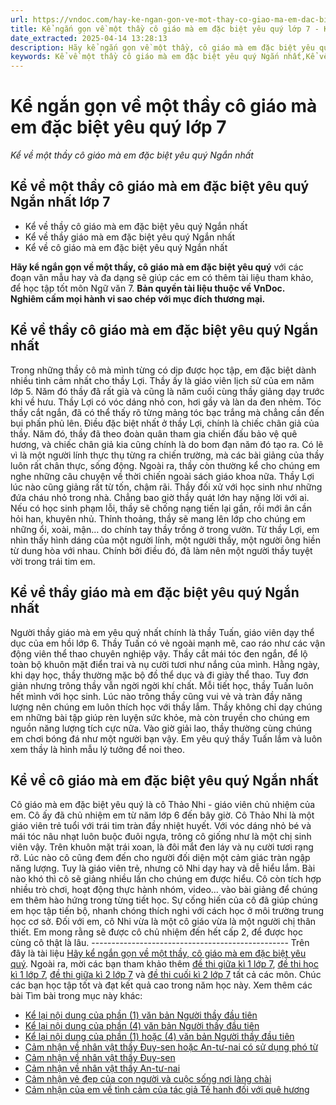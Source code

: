 ```yaml
---
url: https://vndoc.com/hay-ke-ngan-gon-ve-mot-thay-co-giao-ma-em-dac-biet-yeu-quy-278418
title: Kể ngắn gọn về một thầy cô giáo mà em đặc biệt yêu quý lớp 7 - Kể về một thầy cô giáo mà em đặc biệt yêu quý Ngắn nhất - VnDoc.com
date_extracted: 2025-04-14 13:28:13
description: Hãy kể ngắn gọn về một thầy, cô giáo mà em đặc biệt yêu quý được biên soạn nhằm giúp các em HS đạt kết quả tốt trong quá trình làm bài tập và học tập môn Ngữ văn lớp 7.
keywords: Kể về một thầy cô giáo mà em đặc biệt yêu quý Ngắn nhất,Kể về một thầy giáo hay một cô giáo mà em quý mến,kể thầy cô giáo mà em đặc biệt yêu quý Ngắn nhất,Kể về thầy giáo mà em đặc biệt yêu quý Ngắn nhất,Kể về cô giáo mà em đặc biệt yêu quý Ngắn nhất,Kể về thầy giáo mà em yêu quý,Kể về cô giáo mà em yêu quý
---
```


# Kể ngắn gọn về một thầy cô giáo mà em đặc biệt yêu quý lớp 7
 _Kể về một thầy cô giáo mà em đặc biệt yêu quý Ngắn nhất_
## **Kể về một thầy cô giáo mà em đặc biệt yêu quý Ngắn nhất lớp 7**
  * Kể về thầy cô giáo mà em đặc biệt yêu quý Ngắn nhất
  * Kể về thầy giáo mà em đặc biệt yêu quý Ngắn nhất
  * Kể về cô giáo mà em đặc biệt yêu quý Ngắn nhất

**Hãy kể ngắn gọn về một thầy, cô giáo mà em đặc biệt yêu quý** với các đoạn văn mẫu hay và đa dạng sẽ giúp các em có thêm tài liệu tham khảo, để học tập tốt môn Ngữ văn 7.
**Bản quyền tài liệu thuộc về VnDoc.  
Nghiêm cấm mọi hành vi sao chép với mục đích thương mại.**
## **Kể về thầy cô giáo mà em đặc biệt yêu quý Ngắn nhất**
Trong những thầy cô mà mình từng có dịp được học tập, em đặc biệt dành nhiều tình cảm nhất cho thầy Lợi.
Thầy ấy là giáo viên lịch sử của em năm lớp 5. Năm đó thầy đã rất già và cũng là năm cuối cùng thầy giảng dạy trước khi về hưu. Thầy Lợi có vóc dáng nhỏ con, hơi gầy và làn da đen nhẻm. Tóc thầy cắt ngắn, đã có thể thấy rõ từng mảng tóc bạc trắng mà chẳng cần đến bụi phấn phủ lên. Điều đặc biệt nhất ở thầy Lợi, chính là chiếc chân giả của thầy. Năm đó, thầy đã theo đoàn quân tham gia chiến đấu bảo vệ quê hương, và chiếc chân giả kia cũng chính là do bom đạn năm đó tạo ra. Có lẽ vì là một người lính thực thụ từng ra chiến trường, mà các bài giảng của thầy luôn rất chân thực, sống động. Ngoài ra, thầy còn thường kể cho chúng em nghe những câu chuyện về thời chiến ngoài sách giáo khoa nữa. Thầy Lợi lúc nào cũng giảng rất từ tốn, chậm rãi. Thầy đối xử với học sinh như những đứa cháu nhỏ trong nhà. Chẳng bao giờ thầy quát lớn hay nặng lời với ai. Nếu có học sinh phạm lỗi, thầy sẽ chống nạng tiến lại gần, rồi mới ân cần hỏi han, khuyên nhủ. Thỉnh thoảng, thầy sẽ mang lên lớp cho chúng em những ổi, xoài, mận… do chính tay thầy trồng ở trong vườn.
Từ thầy Lợi, em nhìn thấy hình dáng của một người lính, một người thầy, một người ông hiền từ dung hòa với nhau. Chính bởi điều đó, đã làm nên một người thầy tuyệt vời trong trái tim em.
## **Kể về thầy giáo mà em đặc biệt yêu quý Ngắn nhất**
Người thầy giáo mà em yêu quý nhất chính là thầy Tuấn, giáo viên dạy thể dục của em hồi lớp 6.
Thầy Tuấn có vẻ ngoài mạnh mẽ, cao ráo như các vận động viên thể thao chuyên nghiệp vậy. Thầy cắt mái tóc đen ngắn, để lộ toàn bộ khuôn mặt điển trai và nụ cười tươi như nắng của mình. Hằng ngày, khi dạy học, thầy thường mặc bộ đồ thể dục và đi giày thể thao. Tuy đơn giản nhưng trông thầy vẫn ngời ngời khí chất. Mỗi tiết học, thầy Tuấn luôn hết mình với học sinh. Lúc nào trông thầy cũng vui vẻ và tràn đầy năng lượng nên chúng em luôn thích học với thầy lắm. Thầy không chỉ dạy chúng em những bài tập giúp rèn luyện sức khỏe, mà còn truyền cho chúng em nguồn năng lượng tích cực nữa. Vào giờ giải lao, thầy thường cùng chúng em chơi bóng đá như một người bạn vậy.
Em yêu quý thầy Tuấn lắm và luôn xem thầy là hình mẫu lý tưởng để noi theo.
## **Kể về cô giáo mà em đặc biệt yêu quý Ngắn nhất**
Cô giáo mà em đặc biệt yêu quý là cô Thảo Nhi - giáo viên chủ nhiệm của em. Cô ấy đã chủ nhiệm em từ năm lớp 6 đến bây giờ.
Cô Thảo Nhi là một giáo viên trẻ tuổi với trái tim tràn đầy nhiệt huyết. Với vóc dáng nhỏ bé và mái tóc nâu nhạt luôn buộc đuôi ngựa, trông cô giống như là một chị sinh viên vậy. Trên khuôn mặt trái xoan, là đôi mắt đen láy và nụ cười tươi rạng rỡ. Lúc nào cô cũng đem đến cho người đối diện một cảm giác tràn ngập năng lượng. Tuy là giáo viên trẻ, nhưng cô Nhi dạy hay và dễ hiểu lắm. Bài nào khó thì cô sẽ giảng nhiều lần cho chúng em được hiểu. Cô còn tích hợp nhiều trò chơi, hoạt động thực hành nhóm, video… vào bài giảng để chúng em thêm hào hứng trong từng tiết học. Sự cống hiến của cô đã giúp chúng em học tập tiến bộ, nhanh chóng thích nghi với cách học ở môi trường trung học cơ sở.
Đối với em, cô Nhi vừa là một cô giáo vừa là một người chị thân thiết. Em mong rằng sẽ được cô chủ nhiệm đến hết cấp 2, để được học cùng cô thật là lâu.
\-------------------------------------------------
Trên đây là tài liệu [Hãy kể ngắn gọn về một thầy, cô giáo mà em đặc biệt yêu quý](<https://vndoc.com/hay-ke-ngan-gon-ve-mot-thay-co-giao-ma-em-dac-biet-yeu-quy-278418>). Ngoài ra, mời các bạn tham khảo thêm [đề thi giữa kì 1 lớp 7](<https://vndoc.com/de-thi-giua-ki-1-lop7>), [đề thi học kì 1 lớp 7](<https://vndoc.com/de-thi-hoc-ki-1-lop7>), [đề thi giữa kì 2 lớp 7](<https://vndoc.com/de-thi-giua-ki-2-lop7>) và [đề thi cuối kì 2 lớp 7](<https://vndoc.com/de-thi-hoc-ki-2-lop7>) tất cả các môn. Chúc các bạn học tập tốt và đạt kết quả cao trong năm học này.
Xem thêm các bài Tìm bài trong mục này khác:
  * [Kể lại nội dung của phần \(1\) văn bản Người thầy đầu tiên](</ke-lai-noi-dung-cua-phan-1-van-ban-nguoi-thay-dau-tien-bang-loi-cua-nguoi-ke-chuyen-ngoi-thu-3-278420>)
  * [Kể lại nội dung của phần \(4\) văn bản Người thầy đầu tiên](</ke-lai-noi-dung-cua-phan-4-van-ban-nguoi-thay-dau-tien-bang-loi-cua-nguoi-ke-chuyen-ngoi-thu-ba-278422>)
  * [Kể lại nội dung của phần \(1\) hoặc \(4\) văn bản Người thầy đầu tiên](</ke-lai-noi-dung-cua-phan-1-hoac-phan-4-van-ban-nguoi-thay-dau-tien-bang-loi-cua-nguoi-ke-chuyen-ngoi-thu-ba-278424>)
  * [Cảm nhận về nhân vật thầy Đuy-sen hoặc An-tư-nai có sử dụng phó từ](</doan-van-cam-nhan-ve-nhan-vat-thay-duy-sen-hoac-an-tu-nai-co-su-dung-it-nhat-3-pho-tu-278426>)
  * [Cảm nhận về nhân vật thầy Đuy-sen](</doan-van-cam-nhan-ve-nhan-vat-thay-duy-sen-co-su-dung-it-nhat-3-pho-tu-278429>)
  * [Cảm nhận về nhân vật thầy An-tư-nai](</doan-van-cam-nhan-ve-nhan-vat-an-tu-nai-co-su-dung-it-nhat-3-pho-tu-278432>)
  * [Cảm nhận vẻ đẹp của con người và cuộc sống nơi làng chài](</doc-bai-tho-em-cam-nhan-duoc-nhung-ve-dep-nao-cua-con-nguoi-va-cuoc-song-noi-lang-chai-278434>)
  * [Cảm nhận của em về tình cảm của tác giả Tế hanh đối với quê hương](</cam-nhan-cua-em-ve-tinh-cam-cua-tac-gia-te-hanh-doi-voi-que-huong-278436>)

